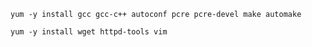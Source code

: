 `yum -y install gcc gcc-c++ autoconf pcre pcre-devel make automake`

`yum -y install wget httpd-tools vim`

